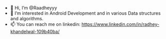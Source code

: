 - 👋 Hi, I’m @Raadheyyy
- 👀 I’m interested in Android Development and in various Data structures and algorithms.
- 📫 You can reach me on linkedin: https://www.linkedin.com/in/radhey-khandelwal-109b40ba/

